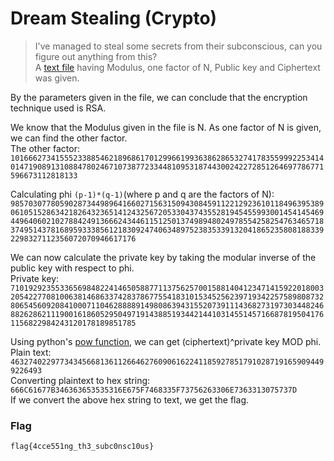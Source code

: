 # Dream Stealing (Crypto) 
  
  
> I've managed to steal some secrets from their subconscious, can you figure out anything from this?  
> A [text file](https://github.com/EnigmaEnvoy/2020-CTF-Writeups/blob/master/B01lers%20CTF/Dream%20Stealing/ciphertext-bb416c708f242b0c70d6f2c07d646d9f.txt) having Modulus, one factor of N, Public key and Ciphertext was given.  
  
  
By the parameters given in the file, we can conclude that the encryption technique used is RSA.  
  
We know that the Modulus given in the file is N. As one factor of N is given, we can find the other factor.  
The other factor: `10166627341555233885462189686170129966199363862865327417835599922534140147190891310884780246710738772334481095318744300242272851264697786771596673112818133`  
  
Calculating phi `(p-1)*(q-1)`(where p and q are the factors of N): `98570307780590287344989641660271563150943084591122129236101184963953890610515286342182643236514124325672053304374355281945455993001454145469449640602102788424913666243446115125013749894802497855425825476346571837495143781689593338561218309247406348975238353391320418652358081883392298327112356072070946617176`  
  
We can now calculate the private key by taking the modular inverse of the public key with respect to phi.  
Private key: `71019292355336569848224146505887711375625700158814041234714159220180032054227708100638146863374283786775541831015345256239719342257589808732806545609208410007110462888891498086394315520739111436827319730344824688262862111900161860529504971914388519344214410314551457166878195041761156822984243120178189851785`  
  
Using python's [pow function](https://docs.python.org/3/library/functions.html#pow), we can get (ciphertext)^private key MOD phi.  
Plain text: `46327402297734345668136112664627609061622411859278517910287191659094499226493`  
Converting plaintext to hex string: `666C61677B346363653535316E675F7468335F73756263306E7363313075737D`  
If we convert the above hex string to text, we get the flag.  
  
  
### Flag
`flag{4cce551ng_th3_subc0nsc10us}`
